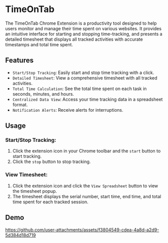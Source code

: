 # TimeOnTab

The TimeOnTab Chrome Extension is a productivity tool designed to help users monitor and manage their time spent on various websites. It provides an intuitive interface for starting and stopping time-tracking, and presents a detailed timesheet that displays all tracked activities with accurate timestamps and total time spent.

## Features
- `Start/Stop Tracking`: Easily start and stop time tracking with a click.
- `Detailed Timesheet`: View a comprehensive timesheet with all tracked activities.
- `Total Time Calculation`: See the total time spent on each task in seconds, minutes, and hours.
- `Centralized Data View`: Access your time tracking data in a spreadsheet format.
- `Notification Alerts`: Receive alerts for interruptions.

## Usage
### Start/Stop Tracking:

1. Click the extension icon in your Chrome toolbar and the `start` button to start tracking.
2. Click the `stop` button to stop tracking.
   
### View Timesheet:

1. Click the extension icon and click the `View Spreadsheet` button to view the timesheet popup.
2. The timesheet displays the serial number, start time, end time, and total time spent for each tracked session.

## Demo


https://github.com/user-attachments/assets/f3804549-cdea-4a8d-a2d9-5d384d18d719



